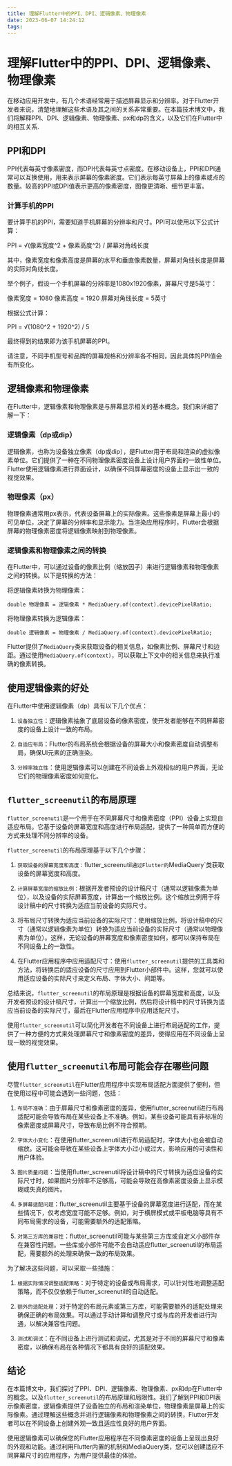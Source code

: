 ```yaml
---
title: 理解Flutter中的PPI、DPI、逻辑像素、物理像素
date: 2023-06-07 14:24:12
tags:
---
```

# 理解Flutter中的PPI、DPI、逻辑像素、物理像素

在移动应用开发中，有几个术语经常用于描述屏幕显示和分辨率。对于Flutter开发者来说，清楚地理解这些术语及其之间的关系非常重要。在本篇技术博文中，我们将解释PPI、DPI、逻辑像素、物理像素、px和dp的含义，以及它们在Flutter中的相互关系.

## PPI和DPI

PPI代表每英寸像素密度，而DPI代表每英寸点密度。在移动设备上，PPI和DPI通常可以互换使用，用来表示屏幕的像素密度。它们表示每英寸屏幕上的像素或点的数量。较高的PPI或DPI值表示更高的像素密度，图像更清晰、细节更丰富。

### 计算手机的PPI

要计算手机的PPI，需要知道手机屏幕的分辨率和尺寸。PPI可以使用以下公式计算：

PPI = √(像素宽度^2 + 像素高度^2) / 屏幕对角线长度

其中，像素宽度和像素高度是屏幕的水平和垂直像素数量，屏幕对角线长度是屏幕的实际对角线长度。

举个例子，假设一个手机屏幕的分辨率是1080x1920像素，屏幕尺寸是5英寸：

像素宽度 = 1080
像素高度 = 1920
屏幕对角线长度 = 5英寸

根据公式计算：

PPI = √(1080^2 + 1920^2) / 5

最终得到的结果即为该手机屏幕的PPI。

请注意，不同手机型号和品牌的屏幕规格和分辨率各不相同，因此具体的PPI值会有所变化。
## 逻辑像素和物理像素

在Flutter中，逻辑像素和物理像素是与屏幕显示相关的基本概念。我们来详细了解一下：

### 逻辑像素（dp或dip）
逻辑像素，也称为设备独立像素（dp或dip），是Flutter用于布局和渲染的虚拟像素单位。它们提供了一种在不同物理像素密度设备上设计用户界面的一致性单位。Flutter使用逻辑像素进行界面设计，以确保不同屏幕密度的设备上显示出一致的视觉效果。

### 物理像素（px）
物理像素通常用px表示，代表设备屏幕上的实际像素。这些像素是屏幕上最小的可见单位，决定了屏幕的分辨率和显示能力。当渲染应用程序时，Flutter会根据屏幕的物理像素密度将逻辑像素映射到物理像素。

### 逻辑像素和物理像素之间的转换
在Flutter中，可以通过设备的像素比例（缩放因子）来进行逻辑像素和物理像素之间的转换。以下是转换的方法：

将逻辑像素转换为物理像素：

```
double 物理像素 = 逻辑像素 * MediaQuery.of(context).devicePixelRatio;
```
将物理像素转换为逻辑像素：
```
double 逻辑像素 = 物理像素 / MediaQuery.of(context).devicePixelRatio;
```
Flutter提供了`MediaQuery`类来获取设备的相关信息，如像素比例、屏幕尺寸和边距。通过使用`MediaQuery.of(context)`，可以获取上下文中的相关信息来执行准确的像素转换。

## 使用逻辑像素的好处

在Flutter中使用逻辑像素（dp）具有以下几个优点：

1. `设备独立性`：逻辑像素抽象了底层设备的像素密度，使开发者能够在不同屏幕密度的设备上设计一致的布局。

2. `自适应布局`：Flutter的布局系统会根据设备的屏幕大小和像素密度自动调整布局，确保UI元素的正确渲染。

3. `分辨率独立性`：使用逻辑像素可以创建在不同设备上外观相似的用户界面，无论它们的物理像素密度如何变化。

## `flutter_screenutil`的布局原理

`flutter_screenutil`是一个用于在不同屏幕尺寸和像素密度（PPI）设备上实现自适应布局。它基于设备的屏幕宽度和高度进行布局适配，提供了一种简单而方便的方式来处理不同分辨率的设备。

`flutter_screenutil`的布局原理基于以下几个步骤：

1. `获取设备的屏幕宽度和高度：`flutter_screenutil`通过Flutter的`MediaQuery`类获取设备的屏幕宽度和高度。

2. `计算屏幕宽度的缩放比例：`根据开发者预设的设计稿尺寸（通常以逻辑像素为单位），以及设备的实际屏幕宽度，计算出一个缩放比例。这个缩放比例用于将设计稿中的尺寸转换为适应当前设备的实际尺寸。

3. 将布局尺寸转换为适应当前设备的实际尺寸：使用缩放比例，将设计稿中的尺寸（通常以逻辑像素为单位）转换为适应当前设备的实际尺寸（通常以物理像素为单位）。这样，无论设备的屏幕宽度和像素密度如何，都可以保持布局在不同设备上的一致性。

4. 在Flutter应用程序中应用适配尺寸：使用`flutter_screenutil`提供的工具类和方法，将转换后的适应设备的尺寸应用到Flutter小部件中。这样，您就可以使用适应设备的实际尺寸来定义布局、字体大小、间距等。

总结来说，`flutter_screenutil`的布局原理是根据设备的屏幕宽度和高度，以及开发者预设的设计稿尺寸，计算出一个缩放比例，然后将设计稿中的尺寸转换为适应当前设备的实际尺寸，最后在Flutter应用程序中应用适配尺寸。

使用`flutter_screenutil`可以简化开发者在不同设备上进行布局适配的工作，提供了一种方便的方式来处理屏幕尺寸和像素密度的差异，使得应用在不同设备上呈现一致的视觉效果。

## 使用`flutter_screenutil`布局可能会存在哪些问题

尽管`flutter_screenutil`在Flutter应用程序中实现布局适配方面提供了便利，但在使用过程中可能会遇到一些问题，包括：

1. `布局不准确`：由于屏幕尺寸和像素密度的差异，使用flutter_screenutil进行布局适配可能会导致布局在某些设备上不准确。例如，某些设备可能具有非标准的像素密度或屏幕尺寸，导致布局比例不符合预期。

2. `字体大小变化`：在使用flutter_screenutil进行布局适配时，字体大小也会被自动缩放。这可能会导致在某些设备上字体大小过小或过大，影响应用的可读性和用户体验。

3. `图片质量问题`：当使用flutter_screenutil将设计稿中的尺寸转换为适应设备的实际尺寸时，如果图片分辨率不足够高，可能会导致在高像素密度设备上显示模糊或失真的图片。

4. `多屏幕适配问题`：flutter_screenutil主要基于设备的屏幕宽度进行适配，而在某些情况下，仅考虑宽度可能不足够。例如，对于横屏模式或平板电脑等具有不同布局需求的设备，可能需要额外的适配策略。

5. `对第三方库的兼容性`：flutter_screenutil可能与某些第三方库或自定义小部件存在兼容性问题。一些库或小部件可能不会自动适应flutter_screenutil的布局适配，需要额外的处理来确保一致的布局效果。

为了解决这些问题，可以采取一些措施：

 1. `根据实际情况调整适配策略`：对于特定的设备或布局需求，可以针对性地调整适配策略，而不仅仅依赖于flutter_screenutil的自动适配。

2. `额外的适配处理`：对于特定的布局元素或第三方库，可能需要额外的适配处理来确保正确的布局效果。可以通过手动计算和调整尺寸或与库的开发者进行沟通，以解决兼容性问题。

3. `测试和调试`：在不同设备上进行测试和调试，尤其是对于不同的屏幕尺寸和像素密度，以确保布局在各种情况下都具有良好的适配效果。


## 结论
在本篇博文中，我们探讨了PPI、DPI、逻辑像素、物理像素、px和dp在Flutter中的概念。以及`flutter_screenutil`的布局原理和局限性。我们了解到PPI和DPI表示像素密度，逻辑像素提供了设备独立的布局和渲染单位，物理像素是屏幕上的实际像素。通过理解这些概念并进行逻辑像素和物理像素之间的转换，Flutter开发者可以在不同设备上创建外观一致且适应性良好的用户界面。

使用逻辑像素可以确保您的Flutter应用程序在不同像素密度的设备上呈现出良好的外观和功能。通过利用Flutter内置的机制和MediaQuery类，您可以创建适应不同屏幕尺寸的应用程序，为用户提供最佳的体验。


